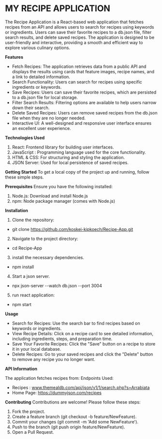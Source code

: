 # MY RECIPE APPLICATION

The Recipe Application is a React-based web application that fetches recipes from an API and allows users to search for recipes using keywords or ingredients. Users can save their favorite recipes to a db.json file, filter search results, and delete saved recipes. The application is designed to be user-friendly and interactive, providing a smooth and efficient way to explore various culinary options.

**Features**

- Fetch Recipes: The application retrieves data from a public API and displays the results using cards that feature images, recipe names, and a link to detailed information.
- Search Functionality: Users can search for recipes using specific ingredients or keywords.
- Save Recipes: Users can save their favorite recipes, which are persisted to a db.json file for local storage.
- Filter Search Results: Filtering options are available to help users narrow down their search.
- Delete Saved Recipes: Users can remove saved recipes from the db.json file when they are no longer needed.
- Interactive UI: A well-designed and responsive user interface ensures an excellent user experience.

**Technologies Used**

1.  React: Frontend library for building user interfaces.
2.  JavaScript : Programming language used for the core functionality.
3.  HTML & CSS: For structuring and styling the application.
4.  JSON Server: Used for local persistence of saved recipes.

**Getting Started**
To get a local copy of the project up and running, follow these simple steps.

**Prerequisites**
Ensure you have the following installed:

1.  Node.js: Download and install Node.js
2.  npm: Node package manager (comes with Node.js)

**Installation**

1.  Clone the repository:

- git clone https://github.com/koskei-kipkoech/Recipe-App.git

2.  Navigate to the project directory:

- cd Recipe-App

3.  install the necessary dependencies.

- npm install

4.  Start a json server.

- npx json-server --watch db.json --port 3004

5.  run react application:

- npm start

**Usage**

- Search for Recipes: Use the search bar to find recipes based on keywords or ingredients.
- View Recipe Details: Click on a recipe card to see detailed information, including ingredients, steps, and preparation time.
- Save Your Favorite Recipes: Click the "Save" button on a recipe to store it in your local database.
- Delete Recipes: Go to your saved recipes and click the "Delete" button to remove any recipe you no longer want.

**API Information**

The application fetches recipes from:
Endpoints Used:

- Recipes : www.themealdb.com/api/json/v1/1/search.php?s=Arrabiata
- Home Page: https://dummyjson.com/recipes

**Contributing**
Contributions are welcome! Please follow these steps:

1.  Fork the project.
2.  Create a feature branch (git checkout -b feature/NewFeature).
3.  Commit your changes (git commit -m 'Add some NewFeature').
4.  Push to the branch (git push origin feature/NewFeature).
5.  Open a Pull Request.
